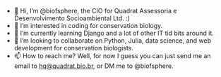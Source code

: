 - 👋 Hi, I’m @biofsphere, the CIO for Quadrat Assessoria e Desenvolvimento Socioambiental Ltd. :)
- 👀 I’m interested in coding for conservation biology.
- 🌱 I’m currently learning Django and a lot of other IT tid bits around it.
- 💞️ I’m looking to collaborate on Python, Julia, data science, and web development for conservation biologists.
- 📫 How to reach me? Well, for now I guess you can just send me an email to hq@quadrat.bio.br, or DM me to @biofsphere.

<!---
biofsphere/biofsphere is a ✨ special ✨ repository because its `README.md` (this file) appears on your GitHub profile.
You can click the Preview link to take a look at your changes.
--->
